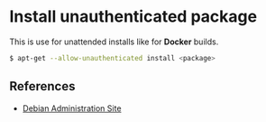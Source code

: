 # Install unauthenticated package

This is use for unattended installs like for **Docker** builds.

```bash
$ apt-get --allow-unauthenticated install <package>
```

## References

- [Debian Administration Site](https://debian-administration.org/article/174/Using_the_GPG_signature_checking_with_apt_0.6)
